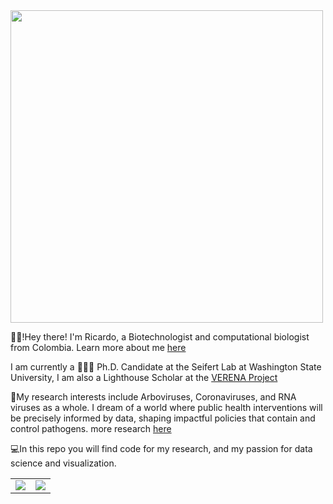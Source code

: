 
<img align="center" src="coding_video_AdobeExpress.gif" width="500">

👋🏽!Hey there! I'm Ricardo, a Biotechnologist and computational biologist from Colombia. Learn more about me [here](https://ricardorh96.github.io/ricardorivero-website/)

I am currently a 👨🏽‍🎓 Ph.D. Candidate at the Seifert Lab at Washington State University, I am also a Lighthouse Scholar at the [VERENA Project](https://www.viralemergence.org/)

🦠My research interests include Arboviruses, Coronaviruses, and RNA viruses as a whole. I dream of a world where public health interventions will be precisely informed by data, shaping impactful policies that contain and control pathogens.
more research [here](https://scholar.google.com/citations?hl=es&user=tz01w90AAAAJ&view_op=list_works&sortby=pubdate)

💻In this repo you will find code for my research, and my passion for data science and visualization.

<table>
  <tr>
    <td>
      <img src="https://github-readme-stats.vercel.app/api?username=RicardoRH96&show_icons=true&theme=dark" />
    </td>
    <td>
      <img src="https://github-readme-stats.vercel.app/api/top-langs/?username=RicardoRH96&layout=compact&theme=dark" />
    </td>
  </tr>
</table>

